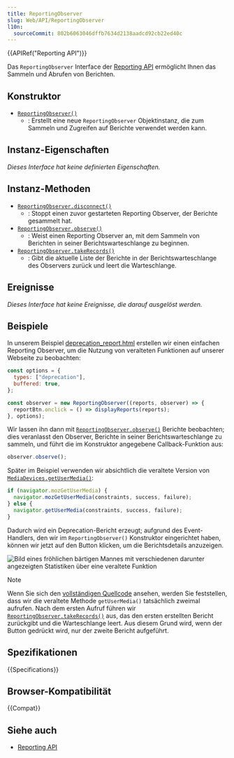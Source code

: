 ```yaml
---
title: ReportingObserver
slug: Web/API/ReportingObserver
l10n:
  sourceCommit: 802b6063046dffb7634d2138aadcd92cb22ed40c
---
```


{{APIRef("Reporting API")}}

Das `ReportingObserver` Interface der [Reporting API](/de/docs/Web/API/Reporting_API) ermöglicht Ihnen das Sammeln und Abrufen von Berichten.

## Konstruktor

- [`ReportingObserver()`](/de/docs/Web/API/ReportingObserver/ReportingObserver)
  - : Erstellt eine neue `ReportingObserver` Objektinstanz, die zum Sammeln und Zugreifen auf Berichte verwendet werden kann.

## Instanz-Eigenschaften

_Dieses Interface hat keine definierten Eigenschaften._

## Instanz-Methoden

- [`ReportingObserver.disconnect()`](/de/docs/Web/API/ReportingObserver/disconnect)
  - : Stoppt einen zuvor gestarteten Reporting Observer, der Berichte gesammelt hat.
- [`ReportingObserver.observe()`](/de/docs/Web/API/ReportingObserver/observe)
  - : Weist einen Reporting Observer an, mit dem Sammeln von Berichten in seiner Berichtswarteschlange zu beginnen.
- [`ReportingObserver.takeRecords()`](/de/docs/Web/API/ReportingObserver/takeRecords)
  - : Gibt die aktuelle Liste der Berichte in der Berichtswarteschlange des Observers zurück und leert die Warteschlange.

## Ereignisse

_Dieses Interface hat keine Ereignisse, die darauf ausgelöst werden._

## Beispiele

In unserem Beispiel [deprecation_report.html](https://mdn.github.io/dom-examples/reporting-api/deprecation_report.html) erstellen wir einen einfachen Reporting Observer, um die Nutzung von veralteten Funktionen auf unserer Webseite zu beobachten:

```js
const options = {
  types: ["deprecation"],
  buffered: true,
};

const observer = new ReportingObserver((reports, observer) => {
  reportBtn.onclick = () => displayReports(reports);
}, options);
```

Wir lassen ihn dann mit [`ReportingObserver.observe()`](/de/docs/Web/API/ReportingObserver/observe) Berichte beobachten; dies veranlasst den Observer, Berichte in seiner Berichtswarteschlange zu sammeln, und führt die im Konstruktor angegebene Callback-Funktion aus:

```js
observer.observe();
```

Später im Beispiel verwenden wir absichtlich die veraltete Version von [`MediaDevices.getUserMedia()`](/de/docs/Web/API/MediaDevices/getUserMedia):

```js
if (navigator.mozGetUserMedia) {
  navigator.mozGetUserMedia(constraints, success, failure);
} else {
  navigator.getUserMedia(constraints, success, failure);
}
```

Dadurch wird ein Deprecation-Bericht erzeugt; aufgrund des Event-Handlers, den wir im `ReportingObserver()` Konstruktor eingerichtet haben, können wir jetzt auf den Button klicken, um die Berichtsdetails anzuzeigen.

![Bild eines fröhlichen bärtigen Mannes mit verschiedenen darunter angezeigten Statistiken über eine veraltete Funktion](reporting_api_example.png)

> [!NOTE]
> Wenn Sie sich den [vollständigen Quellcode](https://github.com/mdn/dom-examples/blob/main/reporting-api/deprecation_report.html) ansehen, werden Sie feststellen, dass wir die veraltete Methode `getUserMedia()` tatsächlich zweimal aufrufen. Nach dem ersten Aufruf führen wir [`ReportingObserver.takeRecords()`](/de/docs/Web/API/ReportingObserver/takeRecords) aus, das den ersten erstellten Bericht zurückgibt und die Warteschlange leert. Aus diesem Grund wird, wenn der Button gedrückt wird, nur der zweite Bericht aufgeführt.

## Spezifikationen

{{Specifications}}

## Browser-Kompatibilität

{{Compat}}

## Siehe auch

- [Reporting API](/de/docs/Web/API/Reporting_API)
